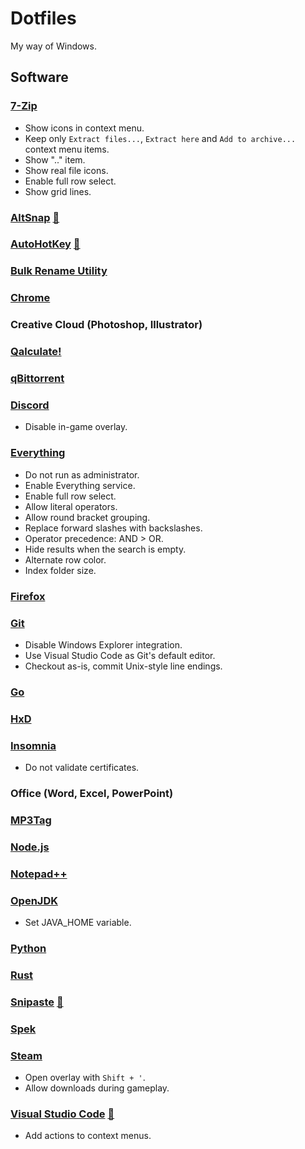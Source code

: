 # Dotfiles

My way of Windows.

## Software

### [7-Zip](https://7-zip.org)

* Show icons in context menu.
* Keep only `Extract files...`, `Extract here` and `Add to archive...` context menu items.
* Show ".." item.
* Show real file icons.
* Enable full row select.
* Show grid lines.

### [AltSnap](https://github.com/RamonUnch/AltSnap) [📁](https://github.com/karlkoorna/dotfiles/tree/master/configs/altsnap)

### [AutoHotKey](https://autohotkey.com) [📁](https://github.com/karlkoorna/dotfiles/tree/master/scripts/ahk)

### [Bulk Rename Utility](https://bulkrenameutility.co.uk)

### [Chrome](https://google.com/chrome)

### Creative Cloud (Photoshop, Illustrator)

### [Qalculate!](https://qalculate.github.io/downloads)

### [qBittorrent](https://qbittorrent.org/download.php)

### [Discord](https://discordapp.com)

* Disable in-game overlay.

### [Everything](https://voidtools.com/downloads)

* Do not run as administrator.
* Enable Everything service.
* Enable full row select.
* Allow literal operators.
* Allow round bracket grouping.
* Replace forward slashes with backslashes.
* Operator precedence: AND > OR.
* Hide results when the search is empty.
* Alternate row color.
* Index folder size.

### [Firefox](https://mozilla.org/en-US/firefox)

### [Git](https://git-scm.com)

* Disable Windows Explorer integration.
* Use Visual Studio Code as Git's default editor.
* Checkout as-is, commit Unix-style line endings.

### [Go](https://go.dev/dl)

### [HxD](https://mh-nexus.de/en/hxd)

### [Insomnia](https://insomnia.rest)

* Do not validate certificates.

### Office (Word, Excel, PowerPoint)

### [MP3Tag](https://mp3tag.de)

### [Node.js](https://nodejs.org)

### [Notepad++](https://notepad-plus-plus.org)

### [OpenJDK](https://adoptopenjdk.net/?jvmVariant=openj9)

* Set JAVA_HOME variable.

### [Python](https://python.org)

### [Rust](https://rust-lang.org/tools/install)

### [Snipaste](https://snipaste.com) [📁](https://github.com/karlkoorna/dotfiles/tree/master/configs/snipaste)

### [Spek](http://spek.cc)

### [Steam](https://store.steampowered.com)

* Open overlay with `Shift + '`.
* Allow downloads during gameplay.

### [Visual Studio Code](https://code.visualstudio.com) [📁](https://github.com/karlkoorna/dotfiles/tree/master/configs/vscode)

* Add actions to context menus.
